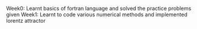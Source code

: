 Week0: Learnt basics of fortran language and solved the practice problems given
Week1: Learnt to code various numerical methods and implemented lorentz attractor
